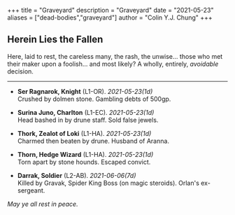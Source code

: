 +++ 
title = "Graveyard" 
description = "Graveyard" 
date = "2021-05-23" 
aliases = ["dead-bodies","graveyard"] 
author = "Colin Y.J. Chung" 
+++

## Herein Lies the Fallen

Here, laid to rest, the careless many, the rash, the unwise... those who met their maker upon a foolish... and most likely? A wholly, entirely, _avoidable_ decision.

<hr/>

* **Ser Ragnarok, Knight** (L1-OR). _2021-05-23(1d)_ 
<br/>Crushed by dolmen stone. Gambling debts of 500gp.

* **Surina Juno, Charlton** (L1-EC). _2021-05-23(1d)_
<br/>Head bashed in by drune staff. Sold false jewels.

* **Thork, Zealot of Loki** (L1-HA). _2021-05-23(1d)_
<br/>Charmed then beaten by drune. Husband of Aranna.

* **Thorn, Hedge Wizard** (L1-HA). _2021-05-23(1d)_
<br/>Torn apart by stone hounds. Escaped convict.

* **Darrak, Soldier** (L2-AB). _2021-06-06(7d)_
<br/>Killed by Gravak, Spider King Boss (on magic steroids). Orlan's ex-sergeant.

_May ye all rest in peace._
